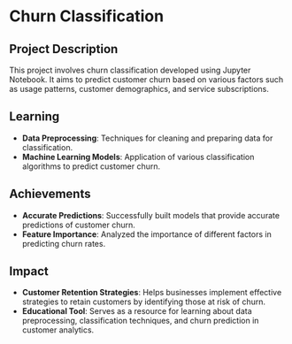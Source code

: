 # Churn Classification

## Project Description

This project involves churn classification developed using Jupyter Notebook. It aims to predict customer churn based on various factors such as usage patterns, customer demographics, and service subscriptions.

## Learning

- **Data Preprocessing**: Techniques for cleaning and preparing data for classification.
- **Machine Learning Models**: Application of various classification algorithms to predict customer churn.

## Achievements

- **Accurate Predictions**: Successfully built models that provide accurate predictions of customer churn.
- **Feature Importance**: Analyzed the importance of different factors in predicting churn rates.

## Impact

- **Customer Retention Strategies**: Helps businesses implement effective strategies to retain customers by identifying those at risk of churn.
- **Educational Tool**: Serves as a resource for learning about data preprocessing, classification techniques, and churn prediction in customer analytics.
